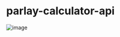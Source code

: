 # parlay-calculator-api

![image](https://user-images.githubusercontent.com/10615259/115732394-8ee34380-a34d-11eb-84e2-c70aceec36b0.png)
